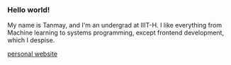 ### Hello world!

My name is Tanmay, and I'm an undergrad at IIIT-H.
I like everything from Machine learning to systems programming, except frontend development, which I despise.

[personal website](tanmaysachan.github.io)

<!--
**tanmaysachan/tanmaysachan** is a ✨ _special_ ✨ repository because its `README.md` (this file) appears on your GitHub profile.

Here are some ideas to get you started:

- 🔭 I’m currently working on ...
- 🌱 I’m currently learning ...
- 👯 I’m looking to collaborate on ...
- 🤔 I’m looking for help with ...
- 💬 Ask me about ...
- 📫 How to reach me: ...
- 😄 Pronouns: ...
- ⚡ Fun fact: ...
-->

